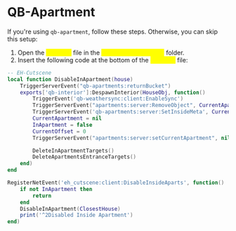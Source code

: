 # QB-Apartment

If you're using `qb-apartment`, follow these steps. Otherwise, you can skip this setup:

1. Open the <mark style="color:yellow;">`main.lua`</mark> file in the <mark style="color:yellow;">`qb-apartments/client`</mark> folder.
2. Insert the following code at the bottom of the <mark style="color:yellow;">`main.lua`</mark> file:

```lua
-- EH-Cutscene
local function DisableInApartment(house)
    TriggerServerEvent("qb-apartments:returnBucket")
    exports['qb-interior']:DespawnInterior(HouseObj, function()
        TriggerEvent('qb-weathersync:client:EnableSync')
        TriggerServerEvent("apartments:server:RemoveObject", CurrentApartment, house)
        TriggerServerEvent('qb-apartments:server:SetInsideMeta', CurrentApartment, false)
        CurrentApartment = nil
        InApartment = false
        CurrentOffset = 0
        TriggerServerEvent("apartments:server:setCurrentApartment", nil)

        DeleteInApartmentTargets()
        DeleteApartmentsEntranceTargets()
    end)
end

RegisterNetEvent('eh_cutscene:client:DisableInsideAparts', function()
    if not InApartment then
        return
    end
    DisableInApartment(ClosestHouse)
    print('^2Disabled Inside Apartment')
end)
```
